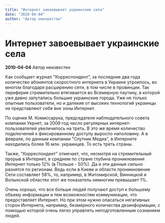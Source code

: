 ```yaml
---
title: "Интернет завоевывает украинские села"
date: "2010-04-04"
author: "Автор неизвестен"
---
```


# Интернет завоевывает украинские села

**2010-04-04** Автор неизвестен

Как сообщает журнал "Корреспондент", за последние два года количество абонентов скоростного интернета в Украине утроилось, во многом благодаря расширению сети, в том числе в провинции. Так периферия стремительно втягивается во Всемирную паутину, в которой уже давно запутались большие украинские города. Уже не только опытные пользователи, но и далекие от высоких технологий украинцы не представляют себя вне зоны Интернет.

По оценке М. Комиссарука, председателя наблюдательного совета компании Укрнет, за 2009 год число регулярных интернет-пользователей увеличилось на треть. В это же время количество подключений к фиксированному доступу выросло наполовину. А в феврале, по данным компании "Спутник Медиа", в Интернете находились более 16 млн. украинцев. То есть треть страны.

Также, "Корреспондент" отмечает, что, несмотря на стремительный прорыв в Интернет, в среднем по стране глубина проникновения Интернет только 12% (в Польше - 50%). Да и эти данные сильно разнятся по регионам. Ведь если в Киеве и области проникновение Сети составляет 58%, то, например, в Житомирской, Винницкой и Волынской областях этот же показатель немногим превышает 1%.

Очень хорошо, что все больше людей получают доступ к большему объему информации и тем возможностям коммуникации, что предоставляет Интернет. Но при этом нужно опасаться негативных сторон Интернета, например, безмерного количества дезинформации, с помощью которой очень легко управлять неподготовленным сознанием людей.